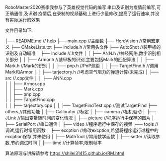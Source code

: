RoboMaster2020赛季我参与了英雄视觉代码的编写
串口及识别为疫情前编写,可正确通信,及识别
疫情后,在录制的视频基础上进行少量修改,提高了运行速率,并没有实际运行的效果

文件目录如下:

├── README.md                   // help
├── main.cpp                    //主函数
├── HeroVision                  //常用宏定义
├── CMakeLists.txt
├── include.h					          //常用头文件
├── AutoShot                    //装甲板的识别及自动瞄准
│   ├── include                 //.h文件
│   │   ├── ANN.h				        //神经网络,数字识别相关部分
│   │   ├── Armor.h				      //装甲板的识别,主要包括Mark的匹配算法
│   │   ├── Mark.h				      //Mark的识别
│   │   ├── pnp.h				        //PnP测距
│   │   ├── TargetFind.h		    //调用Mark和Armor
│   │   ├── tarjectory.h		    //考虑空气阻力的弹道计算(未完成)
│   ├── src						          //.cpp文件
│   │   ├── ANN.cpp				
│   │   ├── Armor.cpp				
│   │   ├── Mark.cpp			
│   │   ├── pnp.cpp			
│   │   ├── TargetFind.cpp		
│   │   ├── tarjectory.cpp
│   │   ├── TargetFindTest.cpp	//测试TargetFind
├── others                    	//其他功能
│   ├── Calibrator              //标定
│   ├── camera					        //相机驱动
│   ├── JLink					          //输出变量随时间的变化情况
│   ├── picture					        //程序运行中保存的图片
│   ├── SerialPort				      //串口通信
│   ├── video					          //程序运行中保存的视频
├── tools						            //调试,运行时常用函数
│   ├── excption				        //修改excption,希望将程序运行过程中的excption保存,并未使用
│   ├── MathTool				        //常用数学函数
│   ├── setter					        //读取参数,节约调试时间
│   ├── time					          //计算帧率,限制帧率

算法原理与讲解请参考 https://shilei31415.github.io/RM.html
